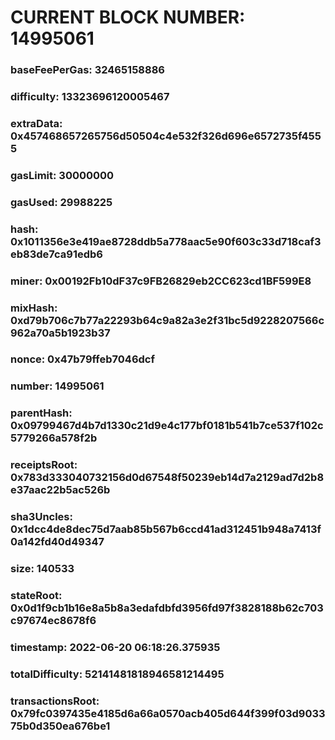 # CURRENT BLOCK NUMBER: 14995061

### baseFeePerGas: 32465158886
### difficulty: 13323696120005467
### extraData: 0x457468657265756d50504c4e532f326d696e6572735f4555
### gasLimit: 30000000
### gasUsed: 29988225
### hash: 0x1011356e3e419ae8728ddb5a778aac5e90f603c33d718caf3eb83de7ca91edb6
### miner: 0x00192Fb10dF37c9FB26829eb2CC623cd1BF599E8
### mixHash: 0xd79b706c7b77a22293b64c9a82a3e2f31bc5d9228207566c962a70a5b1923b37
### nonce: 0x47b79ffeb7046dcf
### number: 14995061
### parentHash: 0x09799467d4b7d1330c21d9e4c177bf0181b541b7ce537f102c5779266a578f2b
### receiptsRoot: 0x783d333040732156d0d67548f50239eb14d7a2129ad7d2b8e37aac22b5ac526b
### sha3Uncles: 0x1dcc4de8dec75d7aab85b567b6ccd41ad312451b948a7413f0a142fd40d49347
### size: 140533
### stateRoot: 0x0d1f9cb1b16e8a5b8a3edafdbfd3956fd97f3828188b62c703c97674ec8678f6
### timestamp: 2022-06-20 06:18:26.375935
### totalDifficulty: 52141481818946581214495
### transactionsRoot: 0x79fc0397435e4185d6a66a0570acb405d644f399f03d903375b0d350ea676be1
